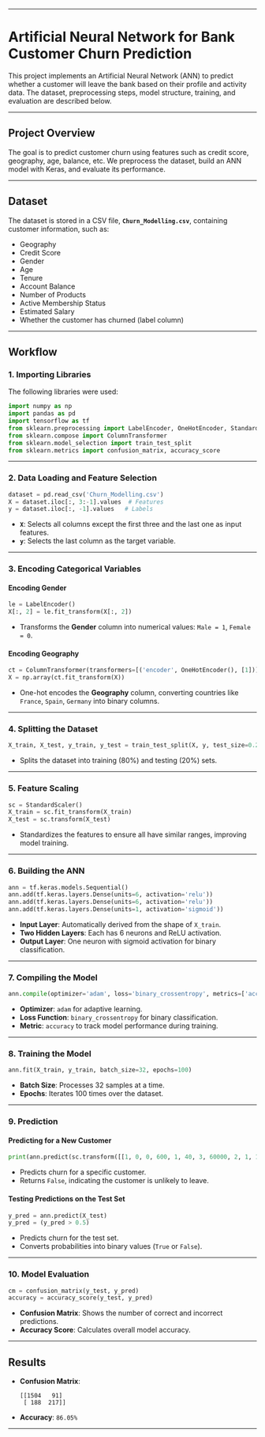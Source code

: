 

---

# Artificial Neural Network for Bank Customer Churn Prediction

This project implements an Artificial Neural Network (ANN) to predict whether a customer will leave the bank based on their profile and activity data. The dataset, preprocessing steps, model structure, training, and evaluation are described below.

---

## Project Overview

The goal is to predict customer churn using features such as credit score, geography, age, balance, etc. We preprocess the dataset, build an ANN model with Keras, and evaluate its performance.

---

## Dataset

The dataset is stored in a CSV file, **`Churn_Modelling.csv`**, containing customer information, such as:
- Geography
- Credit Score
- Gender
- Age
- Tenure
- Account Balance
- Number of Products
- Active Membership Status
- Estimated Salary
- Whether the customer has churned (label column)

---

## Workflow

### 1. **Importing Libraries**

The following libraries were used:
```python
import numpy as np
import pandas as pd
import tensorflow as tf
from sklearn.preprocessing import LabelEncoder, OneHotEncoder, StandardScaler
from sklearn.compose import ColumnTransformer
from sklearn.model_selection import train_test_split
from sklearn.metrics import confusion_matrix, accuracy_score
```

---

### 2. **Data Loading and Feature Selection**
```python
dataset = pd.read_csv('Churn_Modelling.csv')
X = dataset.iloc[:, 3:-1].values  # Features
y = dataset.iloc[:, -1].values   # Labels
```
- **`X`**: Selects all columns except the first three and the last one as input features.
- **`y`**: Selects the last column as the target variable.

---

### 3. **Encoding Categorical Variables**

#### Encoding Gender
```python
le = LabelEncoder()
X[:, 2] = le.fit_transform(X[:, 2])
```
- Transforms the **Gender** column into numerical values: `Male = 1`, `Female = 0`.

#### Encoding Geography
```python
ct = ColumnTransformer(transformers=[('encoder', OneHotEncoder(), [1])], remainder='passthrough')
X = np.array(ct.fit_transform(X))
```
- One-hot encodes the **Geography** column, converting countries like `France`, `Spain`, `Germany` into binary columns.

---

### 4. **Splitting the Dataset**
```python
X_train, X_test, y_train, y_test = train_test_split(X, y, test_size=0.2, random_state=0)
```
- Splits the dataset into training (80%) and testing (20%) sets.

---

### 5. **Feature Scaling**
```python
sc = StandardScaler()
X_train = sc.fit_transform(X_train)
X_test = sc.transform(X_test)
```
- Standardizes the features to ensure all have similar ranges, improving model training.

---

### 6. **Building the ANN**
```python
ann = tf.keras.models.Sequential()
ann.add(tf.keras.layers.Dense(units=6, activation='relu'))
ann.add(tf.keras.layers.Dense(units=6, activation='relu'))
ann.add(tf.keras.layers.Dense(units=1, activation='sigmoid'))
```
- **Input Layer**: Automatically derived from the shape of `X_train`.
- **Two Hidden Layers**: Each has 6 neurons and ReLU activation.
- **Output Layer**: One neuron with sigmoid activation for binary classification.

---

### 7. **Compiling the Model**
```python
ann.compile(optimizer='adam', loss='binary_crossentropy', metrics=['accuracy'])
```
- **Optimizer**: `adam` for adaptive learning.
- **Loss Function**: `binary_crossentropy` for binary classification.
- **Metric**: `accuracy` to track model performance during training.

---

### 8. **Training the Model**
```python
ann.fit(X_train, y_train, batch_size=32, epochs=100)
```
- **Batch Size**: Processes 32 samples at a time.
- **Epochs**: Iterates 100 times over the dataset.

---

### 9. **Prediction**

#### Predicting for a New Customer
```python
print(ann.predict(sc.transform([[1, 0, 0, 600, 1, 40, 3, 60000, 2, 1, 1, 50000]])) > 0.5)
```
- Predicts churn for a specific customer.
- Returns `False`, indicating the customer is unlikely to leave.

#### Testing Predictions on the Test Set
```python
y_pred = ann.predict(X_test)
y_pred = (y_pred > 0.5)
```
- Predicts churn for the test set.
- Converts probabilities into binary values (`True` or `False`).

---

### 10. **Model Evaluation**
```python
cm = confusion_matrix(y_test, y_pred)
accuracy = accuracy_score(y_test, y_pred)
```
- **Confusion Matrix**: Shows the number of correct and incorrect predictions.
- **Accuracy Score**: Calculates overall model accuracy.

---

## Results

- **Confusion Matrix**:
  ```
  [[1504   91]
   [ 188  217]]
  ```
- **Accuracy**: `86.05%`

---
